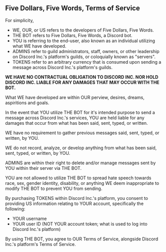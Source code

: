 ## Five Dollars, Five Words, Terms of Service

For simplicity,
* WE, OUR, or US refers to the developers of Five Dollars, Five Words.
* THE BOT refers to Five Dollars, Five Words, a Discord bot.
* YOU is referring to the end-user, also known as an individual utilizing what WE have developed.
* ADMINS refer to guild administrators, staff, owners, or other leadership on Discord Inc.'s platform's guilds, or coloquially known as "servers".
* TOKENS refer to an arbitrary currency that is consumed upon sending a message across Discord Inc.'s platform's guilds.

**WE HAVE NO CONTRACTUAL OBLIGATION TO DISCORD INC. NOR HOLD DISCORD INC. LIABLE FOR ANY DAMAGES THAT MAY OCCUR WITH THE BOT.**

What WE have developed are within OUR perview, desires, dreams, aspiritions and goals.

In the event that YOU utilize THE BOT for it's intended purpose to send a message across Discord Inc.'s services, YOU are held liable for any damages that occur from what has been said, sent, typed, or written.

WE have no requirement to gather previous messages said, sent, typed, or written, by YOU.

WE do not record, analyze, or develop anything from what has been said, sent, typed, or written, by YOU.

ADMINS are within their right to delete and/or manage messages sent by YOU within their server via THE BOT.

YOU are not allowed to utilize THE BOT to spread hate speech towards race, sex, gender identity, disability, or anything WE deem inappropriate to modify THE BOT to prevent YOU from sending.

By purchasing TOKENS within Discord Inc.'s platform, you consent to providing US information relating to YOUR account, specifically the following:
* YOUR username
* YOUR user ID (NOT YOUR account token; what is used to log into Discord Inc.'s platform)

By using THE BOT, you agree to OUR Terms of Service, alongside Discord Inc.'s platform's Terms of Service.
